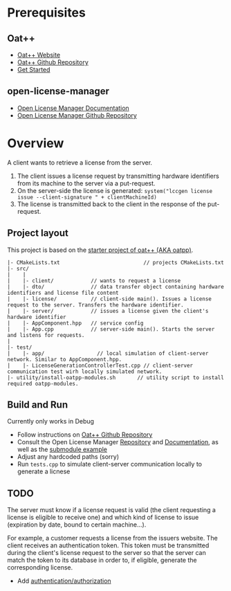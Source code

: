 # Prerequisites
## Oat++
- [Oat++ Website](https://oatpp.io/)
- [Oat++ Github Repository](https://github.com/oatpp/oatpp)
- [Get Started](https://oatpp.io/docs/start)

## open-license-manager

- [Open License Manager Documentation](http://open-license-manager.github.io/open-license-manager/)
- [Open License Manager Github Repository](https://github.com/open-license-manager/open-license-manager)




# Overview

A client wants to retrieve a license from the server. 

1. The client issues a license request by transmitting hardware identifiers from its machine to the server via a put-request. 
1. On the server-side the license is generated: `system("lccgen license issue --client-signature " + clientMachineId)`
1. The license is transmitted back to the client in the response of the put-request.

## Project layout

This project is based on the [starter project of oat++ (AKA oatpp)](https://github.com/oatpp/oatpp-starter).

```
|- CMakeLists.txt							// projects CMakeLists.txt
|- src/
|    |
|    |- client/            // wants to request a license
|    |- dto/               // data transfer object containing hardware identifiers and license file content
|    |- license/           // client-side main(). Issues a license request to the server. Transfers the hardware identifier.
|    |- server/            // issues a license given the client's hardware identifier
|    |- AppComponent.hpp   // service config
|    |- App.cpp            // server-side main(). Starts the server and listens for requests.
|
|- test/                                 
|	 |- app/                 // local simulation of client-server network. Similar to AppComponent.hpp.
|	 |- LicenseGenerationControllerTest.cpp // client-server communication test wirh locally simulated network.
|- utility/install-oatpp-modules.sh       // utility script to install required oatpp-modules.  
```


## Build and Run

Currently only works in Debug

- Follow instructions on [Oat++ Github Repository](https://github.com/oatpp/oatpp)
- Consult the Open License Manager [Repository](https://github.com/open-license-manager/open-license-manager) and [Documentation](http://open-license-manager.github.io/open-license-manager/), as well as the [submodule example](https://github.com/open-license-manager/examples/tree/develop/submodule)
- Adjust any hardcoded paths (sorry)
- Run `tests.cpp` to simulate client-server communication locally to generate a licnese

## TODO

The server must know if a license request is valid (the client requesting a license is eligible to receive one) and which kind of license to issue (expiration by date, bound to certain machine...). 

For example, a customer requests a license from the issuers website. The client receives an authentication token. This token must be transmitted during the client's license request to the server so that the server can match the token to its database in order to, if eligible, generate the corresponding license.
- Add [authentication/authorization](https://oatpp.io/docs/components/api-controller/#authorization-bearer)

